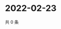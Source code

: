 # 2022-02-23

共 0 条

<!-- BEGIN WEIBO -->
<!-- 最后更新时间 Wed Feb 23 2022 15:00:56 GMT+0800 (China Standard Time) -->

<!-- END WEIBO -->
